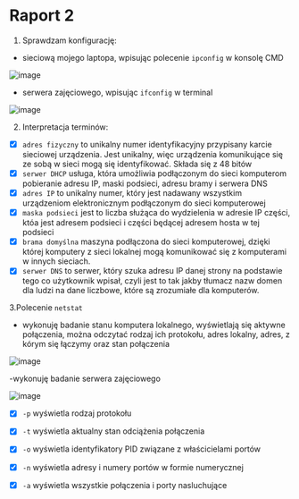 # Raport 2

1. Sprawdzam konfigurację:
- sieciową mojego laptopa, wpisując polecenie `ipconfig` w konsolę CMD

![image](https://user-images.githubusercontent.com/130842911/232762479-1aa86cce-8217-4e15-bfad-f68aa0217ec6.png)

- serwera zajęciowego, wpisując `ifconfig` w terminal

![image](https://user-images.githubusercontent.com/130842911/232764650-9f0b20ff-4387-45c0-a8b9-dbbc68358f41.png)

2. Interpretacja terminów:
- [x] `adres fizyczny` to unikalny numer identyfikacyjny przypisany karcie sieciowej urządzenia. Jest unikalny, więc urządzenia komunikujące się ze sobą w sieci mogą się identyfikować. Składa się z 48 bitów
- [x] `serwer DHCP` usługa, która umożliwia podłączonym do sieci komputerom pobieranie adresu IP, maski podsieci, adresu bramy i serwera DNS
- [x] `adres IP` to unikalny numer, który jest nadawany wszystkim urządzeniom elektronicznym podłączonym do sieci komputerowej
- [x] `maska podsieci` jest to liczba służąca do wydzielenia w adresie IP części, któa jest adresem podsieci i części będącej adresem hosta w tej podsieci
- [x] `brama domyślna` maszyna podłączona do sieci komputerowej, dzięki której komputery z sieci lokalnej mogą komunikować się z komputerami w innych sieciach.
- [x] `serwer DNS` to serwer, który szuka adresu IP danej strony na podstawie tego co użytkownik wpisał, czyli jest to tak jakby tłumacz nazw domen dla ludzi na dane liczbowe, które są zrozumiałe dla komputerów.

3.Polecenie `netstat`
- wykonuję badanie stanu komputera lokalnego, wyświetlają się aktywne połączenia, można odczytać rodzaj ich protokołu, adres lokalny, adres, z kórym się łączymy oraz stan połączenia

![image](https://user-images.githubusercontent.com/130842911/232771901-2675bb5c-c834-4b70-a4c2-5b19f19f28d8.png)

-wykonuję badanie serwera zajęciowego

![image](https://user-images.githubusercontent.com/130842911/232771557-8eb32546-3fbd-43ce-8466-a6dc21bd8699.png)

- [x] `-p` wyświetla rodzaj protokołu
- [x] `-t` wyświetla aktualny stan odciążenia połączenia
- [x] `-o` wyświetla identyfikatory PID związane z właścicielami portów
- [x] `-n` wyświetla adresy i numery portów w formie numerycznej
- [x] `-a` wyświetla wszystkie połączenia i porty nasluchujące

